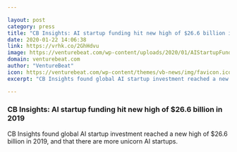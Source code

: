 ```yaml
---

layout: post
category: press
title: "CB Insights: AI startup funding hit new high of $26.6 billion in 2019"
date: 2020-01-22 14:06:38
link: https://vrhk.co/2GhHdvu
image: https://venturebeat.com/wp-content/uploads/2020/01/AIStartupFunding.png?w=1200&strip=all
domain: venturebeat.com
author: "VentureBeat"
icon: https://venturebeat.com/wp-content/themes/vb-news/img/favicon.ico
excerpt: "CB Insights found global AI startup investment reached a new high of $26.6 billion in 2019, and that there are more unicorn AI startups."

---
```


### CB Insights: AI startup funding hit new high of $26.6 billion in 2019

CB Insights found global AI startup investment reached a new high of $26.6 billion in 2019, and that there are more unicorn AI startups.